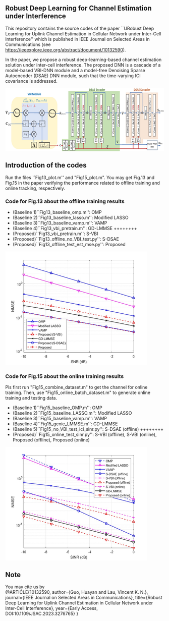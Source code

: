 ## Robust Deep Learning for Channel Estimation under Interference

This repository contains the source codes of the paper ``URobust Deep Learning for Uplink Channel Estimation in Cellular Network under Inter-Cell Interference'' which is published in IEEE Journal on Selected Areas in Communications (see <https://ieeexplore.ieee.org/abstract/document/10132590>).

In the paper, we propose a robust deep-learning-based channel estimation solution under inter-cell interference. The proposed DNN is a cascade of a model-based VBI-DNN module and a model-free Denoising Sparse Autoencoder (DSAE) DNN module, such that the time-varying ICI covariance is addressed. 

<img src="./propose_dnn.jpg" height="200" width="100%" >



## Introduction of the codes

Run the files ``Fig13_plot.m'' and "Fig15_plot.m". You may get Fig.13 and Fig.15 in the paper verifying the performance related to offline training and online tracking, respectively.


### Code for Fig.13 about the offline training results

+ (Baseline 1)``Fig13_baseline_omp.m'': OMP 
+ (Baseline 2)``Fig13_baseline_lasso.m'': Modified LASSO
+ (Baseline 3)``Fig13_baseline_vamp.m'':  VAMP
+ (Baseline 4)``Fig13_vbi_pretrain.m'': GD-LMMSE
++++++++
+ (Proposed)``Fig13_vbi_pretrain.m'': S-VBI
+ (Proposed)``Fig13_offline_no_VBI_test.py'': S-DSAE
+ (Proposed)``Fig13_offline_test_est_mse.py'': Proposed


<img src="./Fig13.jpg" height="360" width="450" >

### Code for Fig.15 about the online training results

Pls first run "Fig15_combine_dataset.m" to get the channel for online training. Then, use "Fig15_online_batch_dataset.m" to generate online training and testing data.

+ (Baseline 1)``Fig15_baseline_OMP.m'': OMP 
+ (Baseline 2)``Fig15_baseline_LASSO.m'': Modified LASSO
+ (Baseline 3)``Fig15_baseline_vamp.m'':  VAMP
+ (Baseline 4)``Fig15_genie_LMMSE.m'': GD-LMMSE
+ (Baseline 5)``Fig15_no_VBI_test_ici_sinr.py'': S-DSAE (offline)
++++++++
+ (Proposed)``Fig15_online_test_sinr.py'': S-VBI (offline), S-VBI (online), Proposed (offline), Proposed (online)

<img src="./Fig15.jpg" height="360" width="450" >


## Note
You may cite us by   
@ARTICLE{10132590,
  author={Guo, Huayan and Lau, Vincent K. N.},
  journal={IEEE Journal on Selected Areas in Communications}, 
  title={Robust Deep Learning for Uplink Channel Estimation in Cellular Network under Inter-Cell Interference}, 
  year={Early Access, DOI:10.1109/JSAC.2023.3276765}
}

